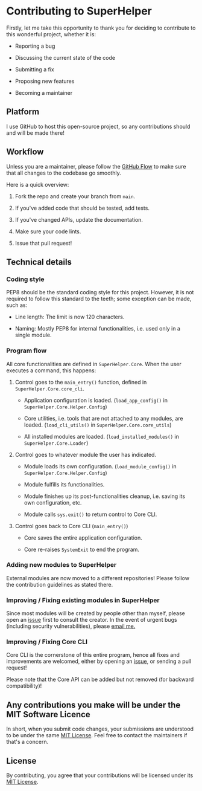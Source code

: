 # Contributing to SuperHelper

Firstly, let me take this opportunity to thank you for deciding to contribute to this wonderful project, whether it is:

- Reporting a bug

- Discussing the current state of the code

- Submitting a fix

- Proposing new features

- Becoming a maintainer

## Platform

I use GitHub to host this open-source project, so any contributions should and will be made there!

## Workflow

Unless you are a maintainer, please follow the [GitHub Flow] to make sure that all changes to
the codebase go smoothly.

Here is a quick overview:

1. Fork the repo and create your branch from `main`.

2. If you've added code that should be tested, add tests.

3. If you've changed APIs, update the documentation.

4. Make sure your code lints.

5. Issue that pull request!

## Technical details

### Coding style

PEP8 should be the standard coding style for this project. However, it is not required to follow this standard to the
teeth; some exception can be made, such as:

* Line length: The limit is now 120 characters.

* Naming: Mostly PEP8 for internal functionalities, i.e. used only in a single module.

### Program flow

All core functionalities are defined in `SuperHelper.Core`. When the user executes a command, this happens:

1. Control goes to the `main_entry()` function, defined in `SuperHelper.Core.core_cli`.

    - Application configuration is loaded. (`load_app_config()` in `SuperHelper.Core.Helper.Config`)

    - Core utilities, i.e. tools that are not attached to any modules, are loaded. (`load_cli_utils()`
      in `SuperHelper.Core.core_utils`)

    - All installed modules are loaded. (`load_installed_modules()` in `SuperHelper.Core.Loader`)

2. Control goes to whatever module the user has indicated.

    - Module loads its own configuration. (`load_module_config()` in `SuperHelper.Core.Helper.Config`)

    - Module fulfills its functionalities.

    - Module finishes up its post-functionalities cleanup, i.e. saving its own configuration, etc.

    - Module calls `sys.exit()` to return control to Core CLI.

3. Control goes back to Core CLI (`main_entry()`)

    - Core saves the entire application configuration.
    
    - Core re-raises `SystemExit` to end the program.


### Adding new modules to SuperHelper

External modules are now moved to a different repositories! Please follow the contribution guidelines as stated there.

### Improving / Fixing existing modules in SuperHelper

Since most modules will be created by people other than myself, please open an [issue][Issues]
first to consult the creator. In the event of urgent bugs (including security vulnerabilities),
please [email me.](mailto:binhnt.mdev@gmail.com)

### Improving / Fixing Core CLI

Core CLI is the cornerstone of this entire program, hence all fixes and improvements are welcomed, either by opening an
[issue][Issues], or sending a pull request!

Please note that the Core API can be added but not removed (for backward compatibility)!

## Any contributions you make will be under the MIT Software Licence
In short, when you submit code changes, your submissions are understood to be under the same [MIT License].
Feel free to contact the maintainers if that's a concern.

## License
By contributing, you agree that your contributions will be licensed under its [MIT License].

[Github Flow]: https://guides.github.com/introduction/flow/index.html
[MIT License]: https://github.com/GreaterGoodCorp/SuperHelper/blob/main/LICENSE
[Issues]: https://github.com/GreaterGoodCorp/SuperHelper/issues
[EMAIL]: mailto:binhnt.mdev@gmail.com
